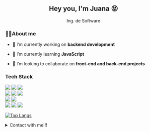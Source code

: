 <h2 align="center">Hey you, I'm Juana 😝</h2>
<p align='center'>
  Ing. de Software
</p>

### 🙆‍♀️About me

- 🔭 I’m currently working on **backend development**

- 🌱 I’m currently learning **JavaScript**

- 👯 I’m looking to collaborate on **front-end and back-end projects**

### Tech Stack

<p>
<div align="left">
  <img src="https://img.shields.io/badge/-HTML-E34F26?style=for-the-badge&logo=html5&logoColor=white">
  <img src="https://img.shields.io/badge/-CSS-1572B6?style=for-the-badge&logo=css3&logoColor=white">
  <img src="https://img.shields.io/badge/-Bootstrap-563D7C?style=for-the-badge&logo=bootstrap&logoColor=white">

  <br>

  <img src="https://img.shields.io/badge/Java-ED8B00?style=for-the-badge&logo=java&logoColor=white">
  <img src="https://img.shields.io/badge/Python-FFD43B?style=for-the-badge&logo=python&logoColor=blue">
  <img src="https://img.shields.io/badge/C%23-239120?style=for-the-badge&logo=c-sharp&logoColor=white">
  <br>
  <img src="https://img.shields.io/badge/MySQL-005C84?style=for-the-badge&logo=mysql&logoColor=white">
  <img src="https://img.shields.io/badge/Microsoft%20SQL%20Server-CC2927?style=for-the-badge&logo=microsoft%20sql%20server&logoColor=white">
  <br>
  <img src="https://img.shields.io/badge/Trello-0052CC?style=for-the-badge&logo=trello&logoColor=white">
  <img src="https://img.shields.io/badge/Adobe%20Illustrator-FF9A00?style=for-the-badge&logo=adobe%20illustrator&logoColor=white">
  <img src="https://img.shields.io/badge/Adobe%20Photoshop-31A8FF?style=for-the-badge&logo=Adobe%20Photoshop&logoColor=black">
  
</div>
</p>

<p align= 'center'>
  
[![Top Langs](https://github-readme-stats.vercel.app/api/top-langs/?username=jsolano0112&langs_count=4&theme=transparent)](https://github.com/anuraghazra/github-readme-stats)

</p>

<details><summary>Contact with me!!!</summary>
<p>

#### We can hide anything, even code!



</p>
</details>

